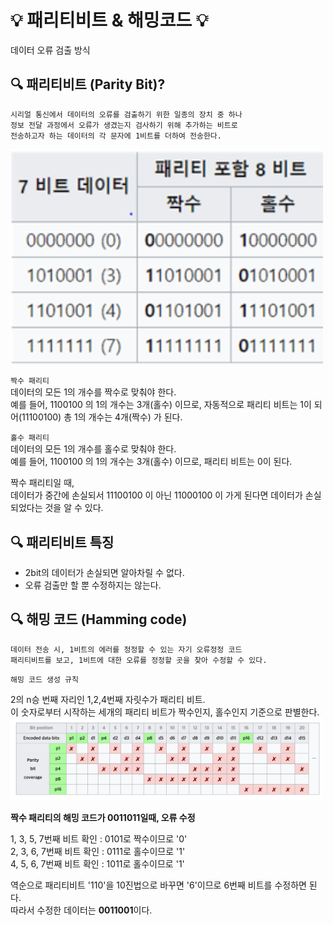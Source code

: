 # 💡 패리티비트 & 해밍코드 💡
데이터 오류 검출 방식

## 🔍 패리티비트 (Parity Bit)?
```
시리얼 통신에서 데이터의 오류를 검출하기 위한 일종의 장치 중 하나  
정보 전달 과정에서 오류가 생겼는지 검사하기 위해 추가하는 비트로   
전송하고자 하는 데이터의 각 문자에 1비트를 더하여 전송한다.
```

<img src = "/컴퓨터구조/img/패리티비트.png" width="500px"> 

`짝수 패리티`   
데이터의 모든 1의 개수를 짝수로 맞춰야 한다.      
예를 들어, 1100100 의 1의 개수는 3개(홀수) 이므로, 자동적으로 패리티 비트는 1이 되어(11100100) 총 1의 개수는 4개(짝수) 가 된다.

`홀수 패리티`   
데이터의 모든 1의 개수를 홀수로 맞춰야 한다.   
예를 들어, 1100100 의 1의 개수는 3개(홀수) 이므로, 패리티 비트는 0이 된다.      

짝수 패리티일 때,   
데이터가 중간에 손실되서 11100100 이 아닌 11000100 이 가게 된다면 데이터가 손실 되었다는 것을 알 수 있다.

## 🔍 패리티비트 특징
- 2bit의 데이터가 손실되면 알아차릴 수 없다.   
- 오류 검출만 할 뿐 수정하지는 않는다.   


## 🔍 해밍 코드 (Hamming code)
```
데이터 전송 시, 1비트의 에러를 정정할 수 있는 자기 오류정정 코드   
패리티비트를 보고, 1비트에 대한 오류를 정정할 곳을 찾아 수정할 수 있다.
```
`해밍 코드 생성 규칙`

2의 n승 번째 자리인 1,2,4번째 자릿수가 패리티 비트.    
이 숫자로부터 시작하는 세개의 패리티 비트가 짝수인지, 홀수인지 기준으로 판별한다.
<img src = "/컴퓨터구조/img/해밍코드.png" width="500px"> 

**짝수 패리티의 해밍 코드가 0011011일때, 오류 수정**

1, 3, 5, 7번째 비트 확인 : 0101로 짝수이므로 '0'   
2, 3, 6, 7번째 비트 확인 : 0111로 홀수이므로 '1'   
4, 5, 6, 7번째 비트 확인 : 1011로 홀수이므로 '1'   

역순으로 패리티비트 '110'을 10진법으로 바꾸면 '6'이므로 6번째 비트를 수정하면 된다.   
따라서 수정한 데이터는 **0011001**이다.
